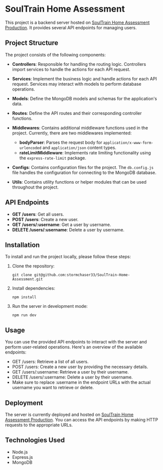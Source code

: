 # SoulTrain Home Assessment

This project is a backend server hosted on [SoulTrain Home Assessment Production](https://soultrain-home-assessment-production.up.railway.app). It provides several API endpoints for managing users.

## Project Structure

The project consists of the following components:

- **Controllers**: Responsible for handling the routing logic. Controllers import services to handle the actions for each API request.

- **Services**: Implement the business logic and handle actions for each API request. Services may interact with models to perform database operations.

- **Models**: Define the MongoDB models and schemas for the application's data.

- **Routes**: Define the API routes and their corresponding controller functions.

- **Middlewares**: Contains additional middleware functions used in the project. Currently, there are two middlewares implemented:
  - **bodyParser**: Parses the request body for `application/x-www-form-urlencoded` and `application/json` content types.
  - **rateLimitMiddleware**: Implements rate limiting functionality using the `express-rate-limit` package.

- **Configs**: Contains configuration files for the project. The `db.config.js` file handles the configuration for connecting to the MongoDB database.

- **Utils**: Contains utility functions or helper modules that can be used throughout the project.

## API Endpoints

- **GET /users**: Get all users.
- **POST /users**: Create a new user.
- **GET /users/:username**: Get a user by username.
- **DELETE /users/:username**: Delete a user by username.

## Installation

To install and run the project locally, please follow these steps:

1. Clone the repository:

   ```shell
   git clone git@github.com:stormchaser33/SoulTrain-Home-Assessment.git
   ```
2. Install dependencies:
    ```shell
    npm install
    ```
3. Run the server in development mode:
    ```shell
    npm run dev
    ```
## Usage
You can use the provided API endpoints to interact with the server and perform user-related operations. Here's an overview of the available endpoints:

- GET /users: Retrieve a list of all users.
- POST /users: Create a new user by providing the necessary details.
- GET /users/:username: Retrieve a user by their username.
- DELETE /users/:username: Delete a user by their username.
- Make sure to replace :username in the endpoint URLs with the actual username you want to retrieve or delete.

## Deployment
The server is currently deployed and hosted on [SoulTrain Home Assessment Production](https://soultrain-home-assessment-production.up.railway.app). 
You can access the API endpoints by making HTTP requests to the appropriate URLs.

## Technologies Used
- Node.js
- Express.js
- MongoDB